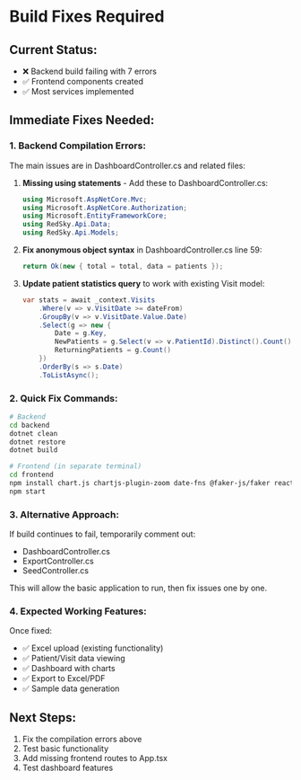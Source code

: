 # Build Fixes Required

## Current Status:
- ❌ Backend build failing with 7 errors
- ✅ Frontend components created
- ✅ Most services implemented

## Immediate Fixes Needed:

### 1. Backend Compilation Errors:
The main issues are in DashboardController.cs and related files:

1. **Missing using statements** - Add these to DashboardController.cs:
   ```csharp
   using Microsoft.AspNetCore.Mvc;
   using Microsoft.AspNetCore.Authorization;
   using Microsoft.EntityFrameworkCore;
   using RedSky.Api.Data;
   using RedSky.Api.Models;
   ```

2. **Fix anonymous object syntax** in DashboardController.cs line 59:
   ```csharp
   return Ok(new { total = total, data = patients });
   ```

3. **Update patient statistics query** to work with existing Visit model:
   ```csharp
   var stats = await _context.Visits
       .Where(v => v.VisitDate >= dateFrom)
       .GroupBy(v => v.VisitDate.Value.Date)
       .Select(g => new {
           Date = g.Key,
           NewPatients = g.Select(v => v.PatientId).Distinct().Count(),
           ReturningPatients = g.Count()
       })
       .OrderBy(s => s.Date)
       .ToListAsync();
   ```

### 2. Quick Fix Commands:

```bash
# Backend
cd backend
dotnet clean
dotnet restore
dotnet build

# Frontend (in separate terminal)
cd frontend
npm install chart.js chartjs-plugin-zoom date-fns @faker-js/faker react-query
npm start
```

### 3. Alternative Approach:
If build continues to fail, temporarily comment out:
- DashboardController.cs
- ExportController.cs
- SeedController.cs

This will allow the basic application to run, then fix issues one by one.

### 4. Expected Working Features:
Once fixed:
- ✅ Excel upload (existing functionality)
- ✅ Patient/Visit data viewing
- ✅ Dashboard with charts
- ✅ Export to Excel/PDF
- ✅ Sample data generation

## Next Steps:
1. Fix the compilation errors above
2. Test basic functionality
3. Add missing frontend routes to App.tsx
4. Test dashboard features
